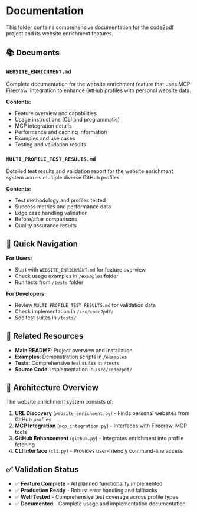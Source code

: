 # Documentation

This folder contains comprehensive documentation for the code2pdf project and its website enrichment features.

## 📚 Documents

### `WEBSITE_ENRICHMENT.md`

Complete documentation for the website enrichment feature that uses MCP Firecrawl integration to enhance GitHub profiles with personal website data.

**Contents:**

- Feature overview and capabilities
- Usage instructions (CLI and programmatic)
- MCP integration details
- Performance and caching information
- Examples and use cases
- Testing and validation results

### `MULTI_PROFILE_TEST_RESULTS.md`

Detailed test results and validation report for the website enrichment system across multiple diverse GitHub profiles.

**Contents:**

- Test methodology and profiles tested
- Success metrics and performance data
- Edge case handling validation
- Before/after comparisons
- Quality assurance results

## 🚀 Quick Navigation

**For Users:**

- Start with `WEBSITE_ENRICHMENT.md` for feature overview
- Check usage examples in `/examples` folder
- Run tests from `/tests` folder

**For Developers:**

- Review `MULTI_PROFILE_TEST_RESULTS.md` for validation data
- Check implementation in `/src/code2pdf/`
- See test suites in `/tests/`

## 🔗 Related Resources

- **Main README**: Project overview and installation
- **Examples**: Demonstration scripts in `/examples`
- **Tests**: Comprehensive test suites in `/tests`
- **Source Code**: Implementation in `/src/code2pdf/`

## 📖 Architecture Overview

The website enrichment system consists of:

1. **URL Discovery** (`website_enrichment.py`) - Finds personal websites from GitHub profiles
2. **MCP Integration** (`mcp_integration.py`) - Interfaces with Firecrawl MCP tools
3. **GitHub Enhancement** (`github.py`) - Integrates enrichment into profile fetching
4. **CLI Interface** (`cli.py`) - Provides user-friendly command-line access

## ✅ Validation Status

- ✅ **Feature Complete** - All planned functionality implemented
- ✅ **Production Ready** - Robust error handling and fallbacks
- ✅ **Well Tested** - Comprehensive test coverage across profile types
- ✅ **Documented** - Complete usage and implementation documentation

